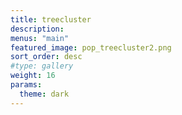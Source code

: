 ```yaml
---
title: treecluster
description: 
menus: "main"
featured_image: pop_treecluster2.png
sort_order: desc
#type: gallery
weight: 16
params:
  theme: dark
---
```

